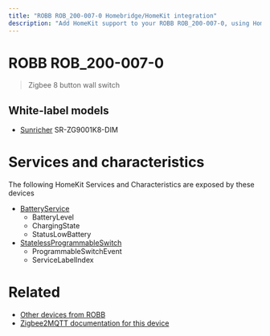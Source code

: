```yaml
---
title: "ROBB ROB_200-007-0 Homebridge/HomeKit integration"
description: "Add HomeKit support to your ROBB ROB_200-007-0, using Homebridge, Zigbee2MQTT and homebridge-z2m."
---
```

<!---
This file has been GENERATED using src/docgen/docgen.ts
DO NOT EDIT THIS FILE MANUALLY!
-->
# ROBB ROB_200-007-0
> Zigbee 8 button wall switch


## White-label models
* [Sunricher](../index.md#sunricher) SR-ZG9001K8-DIM

# Services and characteristics
The following HomeKit Services and Characteristics are exposed by
these devices

* [BatteryService](../../battery.md)
  * BatteryLevel
  * ChargingState
  * StatusLowBattery
* [StatelessProgrammableSwitch](../../action.md)
  * ProgrammableSwitchEvent
  * ServiceLabelIndex


# Related
* [Other devices from ROBB](../index.md#robb)
* [Zigbee2MQTT documentation for this device](https://www.zigbee2mqtt.io/devices/ROB_200-007-0.html)
